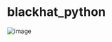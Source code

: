 # blackhat_python
![image](https://github.com/user-attachments/assets/7de36c7e-dbbe-46c7-a2d6-b01907107ffc)
